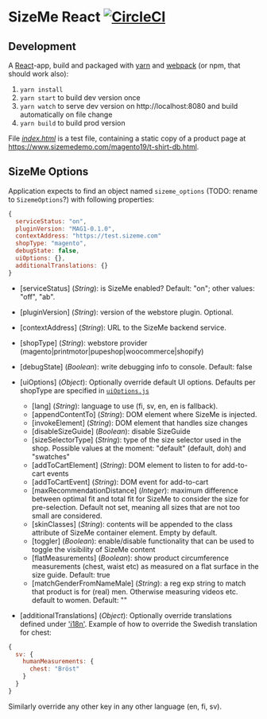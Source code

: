 # SizeMe React [![CircleCI](https://circleci.com/gh/SizeMeCom/sizeme-react.svg?style=svg)](https://circleci.com/gh/SizeMeCom/sizeme-react)

## Development

A [React](https://facebook.github.io/react/)-app, build and packaged with [yarn](https://yarnpkg.com) and [webpack](https://webpack.js.org/) (or npm, that should work also):

1. `yarn install`
2. `yarn start` to build dev version once
3. `yarn watch` to serve dev version on http://localhost:8080 and build automatically on file change
4. `yarn build` to build prod version

File [_index.html_](http://localhost:8080) is a test file, containing a static copy of a product page at
https://www.sizemedemo.com/magento19/t-shirt-db.html.

## SizeMe Options

Application expects to find an object named `sizeme_options` (TODO: rename to `SizemeOptions`?) with following properties:

```javascript
{
  serviceStatus: "on",
  pluginVersion: "MAG1-0.1.0",
  contextAddress: "https://test.sizeme.com"
  shopType: "magento",
  debugState: false,
  uiOptions: {},
  additionalTranslations: {}
}
```

- [serviceStatus] (_String_): is SizeMe enabled? Default: "on"; other values: "off", "ab".

- [pluginVersion] (_String_): version of the webstore plugin. Optional.

- [contextAddress] (_String_): URL to the SizeMe backend service.

- [shopType] (_String_): webstore provider (magento|printmotor|pupeshop|woocommerce|shopify)

- [debugState] (_Boolean_): write debugging info to console. Default: false

- [uiOptions] (_Object_): Optionally override default UI options. Defaults per shopType are specified in [`uiOptions.js`](src/api/uiOptions.js)
  - [lang] (_String_): language to use (fi, sv, en, en is fallback).
  - [appendContentTo] (_String_): DOM element where SizeMe is injected.
  - [invokeElement] (_String_): DOM element that handles size changes
  - [disableSizeGuide] (_Boolean_): disable SizeGuide
  - [sizeSelectorType] (_String_): type of the size selector used in the shop. Possible values at the moment: "default" (default, doh) and "swatches"
  - [addToCartElement] (_String_): DOM element to listen to for add-to-cart events
  - [addToCartEvent] (_String_): DOM event for add-to-cart
  - [maxRecommendationDistance] (_Integer_): maximum difference between optimal fit and total fit for SizeMe to consider the size for pre-selection. Default not set, meaning all sizes that are not too small are considered.
  - [skinClasses] (_String_): contents will be appended to the class attribute of SizeMe container element. Empty by default.
  - [toggler] (_Boolean_): enable/disable functionality that can be used to toggle the visibility of SizeMe content
  - [flatMeasurements] (_Boolean_): show product circumference measurements (chest, waist etc) as measured on a flat surface in the size guide. Default: true
  - [matchGenderFromNameMale] (_String_): a reg exp string to match that product is for (real) men. Otherwise measuring videos etc. default to women. Default: ""
- [additionalTranslations] (_Object_): Optionally override translations defined under ['i18n'](src/i18n). Example of how to
  override the Swedish translation for chest:

```javascript
{
  sv: {
    humanMeasurements: {
      chest: "Bröst"
    }
  }
}
```

Similarly override any other key in any other language (en, fi, sv).
